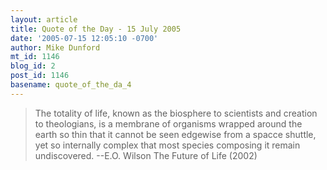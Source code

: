 ```yaml
---
layout: article
title: Quote of the Day - 15 July 2005
date: '2005-07-15 12:05:10 -0700'
author: Mike Dunford
mt_id: 1146
blog_id: 2
post_id: 1146
basename: quote_of_the_da_4
---
```

> The totality of life, known as the biosphere to scientists and creation to theologians, is a membrane of organisms wrapped around the earth so thin that it cannot be seen edgewise from a spacce shuttle, yet so internally complex that most species composing it remain undiscovered.
> --E.O. Wilson
> The Future of Life (2002)
